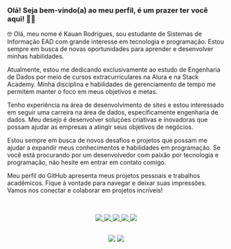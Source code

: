 ### Olá! Seja bem-vindo(a) ao meu perfil, é um prazer ter você aqui! 🤝🤙

🤓 Olá, meu nome é Kauan Rodrigues, sou estudante de Sistemas de Informação EAD com grande interesse em tecnologia e programação. Estou sempre em busca de novas oportunidades para aprender e desenvolver minhas habilidades.

Atualmente, estou me dedicando exclusivamente ao estudo de Engenharia de Dados por meio de cursos extracurriculares na Alura e na Stack Academy. Minha disciplina e habilidades de gerenciamento de tempo me permitem manter o foco em meus objetivos e metas.

Tenho experiência na área de desenvolvimento de sites e estou interessado em seguir uma carreira na área de dados, especificamente engenharia de dados. Meu desejo é desenvolver soluções criativas e inovadoras que possam ajudar as empresas a atingir seus objetivos de negócios.

Estou sempre em busca de novos desafios e projetos que possam me ajudar a expandir meus conhecimentos e habilidades em programação. Se você está procurando por um desenvolvedor com paixão por tecnologia e programação, não hesite em entrar em contato comigo.

Meu perfil do GitHub apresenta meus projetos pessoais e trabalhos acadêmicos. Fique à vontade para navegar e deixar suas impressões. Vamos nos conectar e colaborar em projetos incríveis!

##

<div align="center">
  <a href="https://github.com/kauanrod">
  <!-- <img height="180em" width="48%" src="https://github-readme-stats.vercel.app/api/top-langs/?username=kauanrod&layout=compact&langs_count=16&theme=dracula"/> -->
</div>

<br>
  
<div align="center">
    <img src="https://img.shields.io/badge/TypeScript-007ACC?style=for-the-badge&logo=typescript&logoColor=white" />
    <img src="https://img.shields.io/badge/Angular-DD0031?style=for-the-badge&logo=angular&logoColor=white" />
    <img src="https://img.shields.io/badge/PHP-777BB4?style=for-the-badge&logo=php&logoColor=white" />
    <img src="https://img.shields.io/badge/Java-ED8B00?style=for-the-badge&logo=openjdk&logoColor=white" />
    <img src="https://img.shields.io/badge/MySQL-00000F?style=for-the-badge&logo=mysql&logoColor=white" />
</div>

##

<div align="center">
  <a href="https://www.linkedin.com/in/kauanrod" target="_blank"><img src="https://img.shields.io/badge/LinkedIn-0077B5?style=for-the-badge&logo=linkedin&logoColor=white"/></a>
  <a href="mailto:kauanrod@hotmail.com" target="_blank"><img src="https://img.shields.io/badge/Microsoft_Outlook-0078D4?style=for-the-badge&logo=microsoft-outlook&logoColor=white"/></a>
  
</div>
